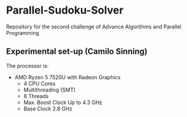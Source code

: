 # Parallel-Sudoku-Solver


Repository for the second challenge of Advance Algorithms and Parallel Programming

## Experimental set-up (Camilo Sinning)
The processor is:
* AMD Ryzen 5 7520U with Radeon Graphics
  * 4 CPU Cores
  * Multithreading (SMT)
  * 8 Threads
  * Max. Boost Clock Up to 4.3 GHz
  * Base Clock 2.8 GHz
